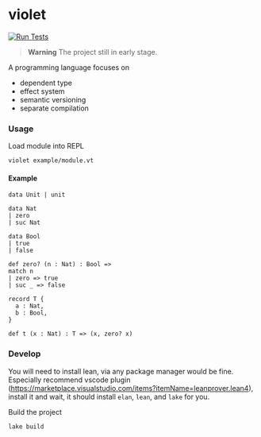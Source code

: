 # violet

[![Run Tests](https://github.com/dannypsnl/violet/actions/workflows/ci.yaml/badge.svg)](https://github.com/dannypsnl/violet/actions/workflows/ci.yaml)

> **Warning** The project still in early stage.

A programming language focuses on

- dependent type
- effect system
- semantic versioning
- separate compilation

### Usage

Load module into REPL

```
violet example/module.vt
```

#### Example

```
data Unit | unit

data Nat
| zero
| suc Nat

data Bool
| true
| false

def zero? (n : Nat) : Bool =>
match n
| zero => true
| suc _ => false

record T {
  a : Nat,
  b : Bool,
}

def t (x : Nat) : T => (x, zero? x)
```

### Develop

You will need to install lean, via any package manager would be fine. Especially recommend vscode plugin (https://marketplace.visualstudio.com/items?itemName=leanprover.lean4), install it and wait, it should install `elan`, `lean`, and `lake` for you.

Build the project

```shell
lake build
```

[^1]: https://dl.acm.org/doi/10.1145/3408983
